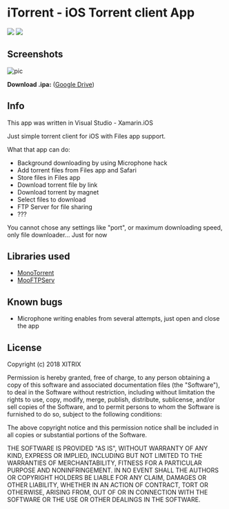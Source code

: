 # iTorrent - iOS Torrent client App

![](https://www.bitrise.io/app/fb04a8ae5980d0e0/status.svg?token=XwFNndLUAUGMJC1FgOKMFw&branch=master)
![](https://img.shields.io/badge/iOS-11.0%2B-0088CC.svg)

## Screenshots

![pic](https://user-images.githubusercontent.com/9553519/37665582-a06401ca-2c6e-11e8-8907-8aa25730401f.png)

**Download .ipa:** ([Google Drive](https://drive.google.com/open?id=1lCdjScAPKwgkWRdWrgx6qdFX2vsoX5Gt))

## Info

This app was written in Visual Studio - Xamarin.iOS

Just simple torrent client for iOS with Files app support.

What that app can do:
- Background downloading by using Microphone hack
- Add torrent files from Files app and Safari
- Store files in Files app
- Download torrent file by link
- Download torrent by magnet
- Select files to download
- FTP Server for file sharing
- ??? 

You cannot chose any settings like "port", or maximum downloading speed, only file downloader... Just for now

## Libraries used

- [MonoTorrent](https://github.com/mono/monotorrent)
- [MooFTPServ](https://github.com/mooware/mooftpserv)

## Known bugs

- Microphone writing enables from several attempts, just open and close the app 

## License

Copyright (c) 2018 XITRIX

Permission is hereby granted, free of charge, to any person obtaining a copy
of this software and associated documentation files (the "Software"), to deal 
in the Software without restriction, including without limitation the rights 
to use, copy, modify, merge, publish, distribute, sublicense, and/or sell
copies of the Software, and to permit persons to whom the Software is
furnished to do so, subject to the following conditions:

The above copyright notice and this permission notice shall be included in all
copies or substantial portions of the Software.

THE SOFTWARE IS PROVIDED "AS IS", WITHOUT WARRANTY OF ANY KIND, EXPRESS OR
IMPLIED, INCLUDING BUT NOT LIMITED TO THE WARRANTIES OF MERCHANTABILITY,
FITNESS FOR A PARTICULAR PURPOSE AND NONINFRINGEMENT. IN NO EVENT SHALL THE
AUTHORS OR COPYRIGHT HOLDERS BE LIABLE FOR ANY CLAIM, DAMAGES OR OTHER 
LIABILITY, WHETHER IN AN ACTION OF CONTRACT, TORT OR OTHERWISE, ARISING FROM,
OUT OF OR IN CONNECTION WITH THE SOFTWARE OR THE USE OR OTHER DEALINGS IN THE
SOFTWARE.